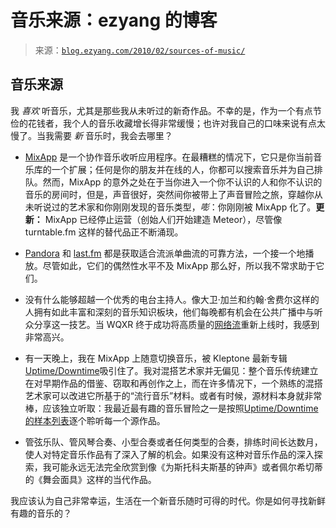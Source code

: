 <!--yml

category: 未分类

date: 2024-07-01 18:18:27

-->

# 音乐来源：ezyang 的博客

> 来源：[`blog.ezyang.com/2010/02/sources-of-music/`](http://blog.ezyang.com/2010/02/sources-of-music/)

## 音乐来源

我 *喜欢* 听音乐，尤其是那些我从未听过的新奇作品。不幸的是，作为一个有点节俭的花钱者，我个人的音乐收藏增长得非常缓慢；也许对我自己的口味来说有点太慢了。当我需要 *新* 音乐时，我会去哪里？

+   [MixApp](http://mixapp.com/) 是一个协作音乐收听应用程序。在最糟糕的情况下，它只是你当前音乐库的一个扩展；任何是你的朋友并在线的人，你都可以搜索音乐并为自己排队。然而，MixApp 的意外之处在于当你进入一个你不认识的人和你不认识的音乐的房间时，但是，声音很好，突然间你被带上了声音冒险之旅，穿越你从未听说过的艺术家和你刚刚发现的音乐类型，*嘭*：你刚刚被 MixApp 化了。**更新：** MixApp 已经停止运营（创始人们开始建造 Meteor），尽管像 turntable.fm 这样的替代品正不断涌现。

+   [Pandora](http://www.pandora.com/) 和 [last.fm](http://www.last.fm/) 都是获取适合流派单曲流的可靠方法，一个接一个地播放。尽管如此，它们的偶然性水平不及 MixApp 那么好，所以我不常求助于它们。

+   没有什么能够超越一个优秀的电台主持人。像大卫·加兰和约翰·舍费尔这样的人拥有如此丰富和深刻的音乐知识板块，他们每晚都有机会在公共广播中与听众分享这一技艺。当 WQXR 终于成功将高质量的[网络流](http://www.wqxr.org/)重新上线时，我感到非常高兴。

+   有一天晚上，我在 MixApp 上随意切换音乐，被 Kleptone 最新专辑[Uptime/Downtime](http://www.kleptones.com/pages/downloads_ud.html)吸引住了。我对混搭艺术家并无偏见：整个音乐传统建立在对早期作品的借鉴、窃取和再创作之上，而在许多情况下，一个熟练的混搭艺术家可以改进它所基于的“流行音乐”材料。或者有时候，源材料本身就非常棒，应该独立听取：我最近最有趣的音乐冒险之一是按照[Uptime/Downtime 的样本列表](http://en.wikipedia.org/wiki/Uptime_/_Downtime)逐个聆听每一个源作品。

+   管弦乐队、管风琴合奏、小型合奏或者任何类型的合奏，排练时间长达数月，使人对特定音乐作品有了深入了解的机会。如果没有这种对音乐作品的深入探索，我可能永远无法完全欣赏到像《为斯托科夫斯基的钟声》或者佩尔希切蒂的《舞会面具》这样的当代作品。

我应该认为自己非常幸运，生活在一个新音乐随时可得的时代。你是如何寻找新鲜有趣的音乐的？
